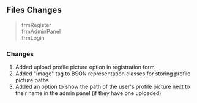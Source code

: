 ## Files Changes
> frmRegister <br/>
> frmAdminPanel <br/>
> frmLogin <br/>

### Changes
1. Added upload profile picture option in registration form
2. Added "image" tag to BSON representation classes for storing profile picture paths
3. Added an option to show the path of the user's profile picture next to their name in the admin panel (if they have one uploaded)
